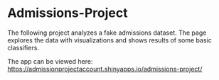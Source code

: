 # Admissions-Project

The following project analyzes a fake admissions dataset. The page explores the data with visualizations and shows results of some basic classifiers.

The app can be viewed here: https://admissionprojectaccount.shinyapps.io/admissions-project/
